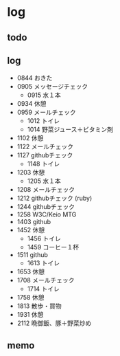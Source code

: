 #  log

## todo


## log

- 0844 おきた
- 0905 メッセージチェック
  - 0915 水１本
- 0934 休憩
- 0959 メールチェック
  - 1012 トイレ
  - 1014 野菜ジュース＋ビタミン剤
- 1102 休憩
- 1122 メールチェック
- 1127 githubチェック
  - 1148 トイレ
- 1203 休憩
  - 1205 水１本
- 1208 メールチェック
- 1212 githubチェック (ruby)
- 1244 githubチェック
- 1258 W3C/Keio MTG
- 1403 github
- 1452 休憩
  - 1456 トイレ
  - 1459 コーヒー１杯
- 1511 github
  - 1613 トイレ
- 1653 休憩
- 1708 メールチェック
  - 1714 トイレ
- 1758 休憩
- 1813 散歩・買物
- 1931 休憩
- 2112 晩御飯、豚＋野菜炒め

## memo

